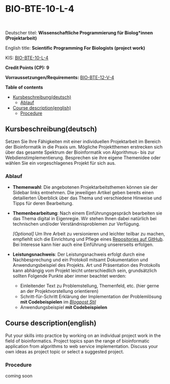 # BIO-BTE-10-L-4

<br>

Deutscher titel: **Wissenschaftliche Programmierung für Biolog*innen (Projektarbeit)**

English title: **Scientific Programming For Biologists (project work)**

KIS: [BIO-BTE-10-L-4](https://www.kis.uni-kl.de/campus/all/event.asp?gguid=0xE21F6D88E774426AAF47627AB6FC59BB&tguid=0xA0CC12CC38514E09833533E643742D94)

**Credit Points (CP): 9**

**Vorraussetzungen/Requirements:** [BIO-BTE-12-V-4](https://csbiology.github.io/BIO-BTE-12-V-4/)

**Table of contents**

<!-- TOC -->

- [Kursbeschreibung(deutsch)](#kursbeschreibungdeutsch)
    - [Ablauf](#ablauf)
- [Course description(english)](#course-descriptionenglish)
    - [Procedure](#procedure)

<!-- /TOC -->

## Kursbeschreibung(deutsch)

Setzen Sie Ihre Fähigkeiten mit einer individuellen Projektarbeit im Bereich der Bioinformatik in die Praxis um. Mögliche Projektthemen erstrecken sich über das gesamte Spektrum der Bioinformatik von Algorithmus- bis zur Webdienstimplementierung. Besprechen sie ihre eigene Themenidee oder wählen Sie ein vorgeschlagenes Projekt für sich aus.

### Ablauf

- **Themenwahl**: Die angebotenen Projektarbeitsthemen können sie der Sidebar links entnehmen. Die jeweiligen Artikel geben bereits einen detailierten Überblick über das Thema und verschiedene Hinweise und Tipps für deren Bearbeitung. 

- **Themenbearbeitung**: Nach einem Einführungsgespräch bearbeiten sie das Thema digital in Eigenregie. Wir stehen Ihnen dabei natürlich bei technischen und/oder Verständnisproblemen zur Verfügung. 

    _[Optional]_ Um Ihre Arbeit zu versionieren und leichter teilbar zu machen, empfiehlt sich die Einrichtung und Pflege eines [Repositories auf GitHub](https://guides.github.com/activities/hello-world/). Bei Interesse kann hier auch eine Einführung unsererseits erfolgen.

- **Leistungsnachweis**: Der Leistungsnachweis erfolgt durch eine Nachbesprechung und ein Protokoll mitsamt Dokumentation und Anwendungsbeispiel des Projekts. Art und Präsentation des Protokolls kann abhängig vom Projekt leicht unterschiedlich sein, grundsätzlich sollten Folgende Punkte aber immer beachtet werden:
    - Einleitender Text zu Problemstellung, Themenfeld, etc. (hier gerne an der Projektvorstellung orientieren)
    - Schritt-für-Schritt Erklärung der Implementation der Problemlösung **mit Codebeispielen** im [_Blogpost Stil_]()
    - Anwendungsbeispiel **mit Codebeispielen**

## Course description(english)

Put your skills into practice by working on an individual project work in the field of bioinformatics. Project topics span the range of bioinformatic application from algorithms to web service implementation. Discuss your own ideas as project topic or select a suggested project.

### Procedure

coming soon